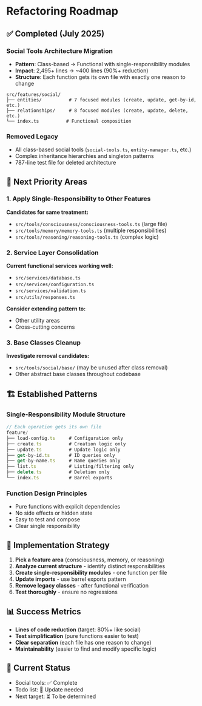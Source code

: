 # Refactoring Roadmap

## ✅ Completed (July 2025)

### Social Tools Architecture Migration
- **Pattern**: Class-based → Functional with single-responsibility modules
- **Impact**: 2,495+ lines → ~400 lines (90%+ reduction)
- **Structure**: Each function gets its own file with exactly one reason to change

```
src/features/social/
├── entities/          # 7 focused modules (create, update, get-by-id, etc.)
├── relationships/     # 8 focused modules (create, update, delete, etc.) 
└── index.ts          # Functional composition
```

### Removed Legacy
- All class-based social tools (`social-tools.ts`, `entity-manager.ts`, etc.)
- Complex inheritance hierarchies and singleton patterns
- 787-line test file for deleted architecture

## 🎯 Next Priority Areas

### 1. Apply Single-Responsibility to Other Features
**Candidates for same treatment:**
- `src/tools/consciousness/consciousness-tools.ts` (large file)
- `src/tools/memory/memory-tools.ts` (multiple responsibilities)
- `src/tools/reasoning/reasoning-tools.ts` (complex logic)

### 2. Service Layer Consolidation
**Current functional services working well:**
- `src/services/database.ts` 
- `src/services/configuration.ts`
- `src/services/validation.ts`
- `src/utils/responses.ts`

**Consider extending pattern to:**
- Other utility areas
- Cross-cutting concerns

### 3. Base Classes Cleanup
**Investigate removal candidates:**
- `src/tools/social/base/` (may be unused after class removal)
- Other abstract base classes throughout codebase

## 🏗️ Established Patterns

### Single-Responsibility Module Structure
```typescript
// Each operation gets its own file
feature/
├── load-config.ts     # Configuration only
├── create.ts          # Creation logic only  
├── update.ts          # Update logic only
├── get-by-id.ts       # ID queries only
├── get-by-name.ts     # Name queries only
├── list.ts            # Listing/filtering only
├── delete.ts          # Deletion only
└── index.ts           # Barrel exports
```

### Function Design Principles
- Pure functions with explicit dependencies
- No side effects or hidden state
- Easy to test and compose
- Clear single responsibility

## 🚀 Implementation Strategy

1. **Pick a feature area** (consciousness, memory, or reasoning)
2. **Analyze current structure** - identify distinct responsibilities
3. **Create single-responsibility modules** - one function per file
4. **Update imports** - use barrel exports pattern
5. **Remove legacy classes** - after functional verification
6. **Test thoroughly** - ensure no regressions

## 📊 Success Metrics

- **Lines of code reduction** (target: 80%+ like social)
- **Test simplification** (pure functions easier to test)
- **Clear separation** (each file has one reason to change)
- **Maintainability** (easier to find and modify specific logic)

## 🔧 Current Status

- Social tools: ✅ Complete
- Todo list: 🔄 Update needed
- Next target: ⏳ To be determined 